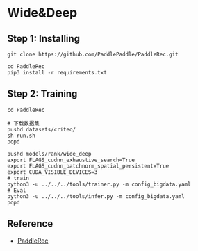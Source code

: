 # Wide&Deep


## Step 1: Installing
```
git clone https://github.com/PaddlePaddle/PaddleRec.git
```

```
cd PaddleRec
pip3 install -r requirements.txt
```

## Step 2: Training
```
cd PaddleRec

# 下载数据集
pushd datasets/criteo/
sh run.sh
popd

pushd models/rank/wide_deep
export FLAGS_cudnn_exhaustive_search=True
export FLAGS_cudnn_batchnorm_spatial_persistent=True
export CUDA_VISIBLE_DEVICES=3
# train
python3 -u ../../../tools/trainer.py -m config_bigdata.yaml
# Eval
python3 -u ../../../tools/infer.py -m config_bigdata.yaml
popd
```

## Reference
- [PaddleRec](https://github.com/PaddlePaddle/PaddleRec)